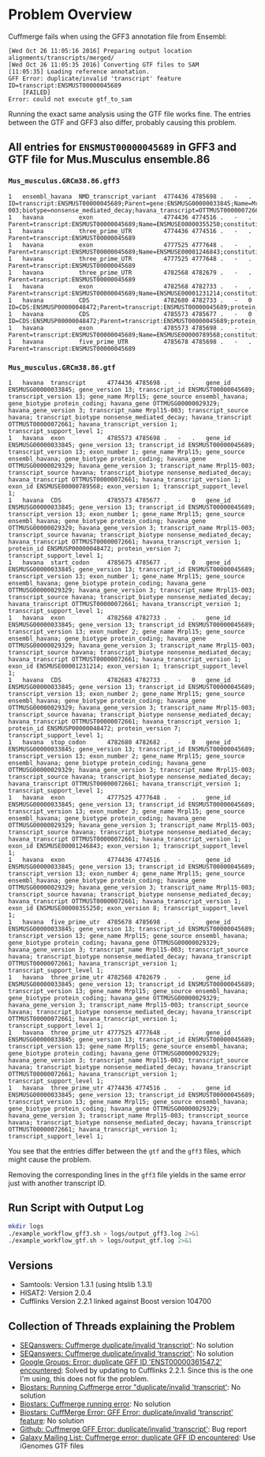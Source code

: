 # Problem Overview

Cuffmerge fails when using the GFF3 annotation file from Ensembl:

```
[Wed Oct 26 11:05:16 2016] Preparing output location alignments/transcripts/merged/
[Wed Oct 26 11:05:35 2016] Converting GTF files to SAM
[11:05:35] Loading reference annotation.
GFF Error: duplicate/invalid 'transcript' feature ID=transcript:ENSMUST00000045689
	[FAILED]
Error: could not execute gtf_to_sam
```

Running the exact same analysis using the GTF file works fine. The entries between the GTF and GFF3 also differ, probably causing this problem.

## All entries for `ENSMUST00000045689` in GFF3 and GTF file for Mus.Musculus ensemble.86

### `Mus_musculus.GRCm38.86.gff3`

```
1	ensembl_havana	NMD_transcript_variant	4774436	4785698	.	-	.	ID=transcript:ENSMUST00000045689;Parent=gene:ENSMUSG00000033845;Name=Mrpl15-003;biotype=nonsense_mediated_decay;havana_transcript=OTTMUST00000072661;havana_version=1;transcript_id=ENSMUST00000045689;transcript_support_level=1;version=13
1	havana        	exon                  	4774436	4774516	.	-	.	Parent=transcript:ENSMUST00000045689;Name=ENSMUSE00000355250;constitutive=0;ensembl_end_phase=-1;ensembl_phase=-1;exon_id=ENSMUSE00000355250;rank=4;version=8                                                                               
1	havana        	three_prime_UTR       	4774436	4774516	.	-	.	Parent=transcript:ENSMUST00000045689                                                                                                                                                                                                        
1	havana        	exon                  	4777525	4777648	.	-	.	Parent=transcript:ENSMUST00000045689;Name=ENSMUSE00001246843;constitutive=0;ensembl_end_phase=-1;ensembl_phase=-1;exon_id=ENSMUSE00001246843;rank=3;version=1                                                                               
1	havana        	three_prime_UTR       	4777525	4777648	.	-	.	Parent=transcript:ENSMUST00000045689                                                                                                                                                                                                        
1	havana        	three_prime_UTR       	4782568	4782679	.	-	.	Parent=transcript:ENSMUST00000045689                                                                                                                                                                                                        
1	havana        	exon                  	4782568	4782733	.	-	.	Parent=transcript:ENSMUST00000045689;Name=ENSMUSE00001231214;constitutive=0;ensembl_end_phase=-1;ensembl_phase=0;exon_id=ENSMUSE00001231214;rank=2;version=1                                                                                
1	havana        	CDS                   	4782680	4782733	.	-	0	ID=CDS:ENSMUSP00000048472;Parent=transcript:ENSMUST00000045689;protein_id=ENSMUSP00000048472                                                                                                                                                
1	havana        	CDS                   	4785573	4785677	.	-	0	ID=CDS:ENSMUSP00000048472;Parent=transcript:ENSMUST00000045689;protein_id=ENSMUSP00000048472                                                                                                                                                
1	havana        	exon                  	4785573	4785698	.	-	.	Parent=transcript:ENSMUST00000045689;Name=ENSMUSE00000789568;constitutive=0;ensembl_end_phase=0;ensembl_phase=-1;exon_id=ENSMUSE00000789568;rank=1;version=1                                                                                
1	havana        	five_prime_UTR        	4785678	4785698	.	-	.	Parent=transcript:ENSMUST00000045689                                                                                                                                                                                                        
```

### `Mus_musculus.GRCm38.86.gtf`

```
1	havana	transcript     	4774436	4785698	.	-	.	gene_id ENSMUSG00000033845; gene_version 13; transcript_id ENSMUST00000045689; transcript_version 13; gene_name Mrpl15; gene_source ensembl_havana; gene_biotype protein_coding; havana_gene OTTMUSG00000029329; havana_gene_version 3; transcript_name Mrpl15-003; transcript_source havana; transcript_biotype nonsense_mediated_decay; havana_transcript OTTMUST00000072661; havana_transcript_version 1; transcript_support_level 1;                                                                 
1	havana	exon           	4785573	4785698	.	-	.	gene_id ENSMUSG00000033845; gene_version 13; transcript_id ENSMUST00000045689; transcript_version 13; exon_number 1; gene_name Mrpl15; gene_source ensembl_havana; gene_biotype protein_coding; havana_gene OTTMUSG00000029329; havana_gene_version 3; transcript_name Mrpl15-003; transcript_source havana; transcript_biotype nonsense_mediated_decay; havana_transcript OTTMUST00000072661; havana_transcript_version 1; exon_id ENSMUSE00000789568; exon_version 1; transcript_support_level 1;      
1	havana	CDS            	4785573	4785677	.	-	0	gene_id ENSMUSG00000033845; gene_version 13; transcript_id ENSMUST00000045689; transcript_version 13; exon_number 1; gene_name Mrpl15; gene_source ensembl_havana; gene_biotype protein_coding; havana_gene OTTMUSG00000029329; havana_gene_version 3; transcript_name Mrpl15-003; transcript_source havana; transcript_biotype nonsense_mediated_decay; havana_transcript OTTMUST00000072661; havana_transcript_version 1; protein_id ENSMUSP00000048472; protein_version 7; transcript_support_level 1;
1	havana	start_codon    	4785675	4785677	.	-	0	gene_id ENSMUSG00000033845; gene_version 13; transcript_id ENSMUST00000045689; transcript_version 13; exon_number 1; gene_name Mrpl15; gene_source ensembl_havana; gene_biotype protein_coding; havana_gene OTTMUSG00000029329; havana_gene_version 3; transcript_name Mrpl15-003; transcript_source havana; transcript_biotype nonsense_mediated_decay; havana_transcript OTTMUST00000072661; havana_transcript_version 1; transcript_support_level 1;                                                  
1	havana	exon           	4782568	4782733	.	-	.	gene_id ENSMUSG00000033845; gene_version 13; transcript_id ENSMUST00000045689; transcript_version 13; exon_number 2; gene_name Mrpl15; gene_source ensembl_havana; gene_biotype protein_coding; havana_gene OTTMUSG00000029329; havana_gene_version 3; transcript_name Mrpl15-003; transcript_source havana; transcript_biotype nonsense_mediated_decay; havana_transcript OTTMUST00000072661; havana_transcript_version 1; exon_id ENSMUSE00001231214; exon_version 1; transcript_support_level 1;      
1	havana	CDS            	4782683	4782733	.	-	0	gene_id ENSMUSG00000033845; gene_version 13; transcript_id ENSMUST00000045689; transcript_version 13; exon_number 2; gene_name Mrpl15; gene_source ensembl_havana; gene_biotype protein_coding; havana_gene OTTMUSG00000029329; havana_gene_version 3; transcript_name Mrpl15-003; transcript_source havana; transcript_biotype nonsense_mediated_decay; havana_transcript OTTMUST00000072661; havana_transcript_version 1; protein_id ENSMUSP00000048472; protein_version 7; transcript_support_level 1;
1	havana	stop_codon     	4782680	4782682	.	-	0	gene_id ENSMUSG00000033845; gene_version 13; transcript_id ENSMUST00000045689; transcript_version 13; exon_number 2; gene_name Mrpl15; gene_source ensembl_havana; gene_biotype protein_coding; havana_gene OTTMUSG00000029329; havana_gene_version 3; transcript_name Mrpl15-003; transcript_source havana; transcript_biotype nonsense_mediated_decay; havana_transcript OTTMUST00000072661; havana_transcript_version 1; transcript_support_level 1;                                                  
1	havana	exon           	4777525	4777648	.	-	.	gene_id ENSMUSG00000033845; gene_version 13; transcript_id ENSMUST00000045689; transcript_version 13; exon_number 3; gene_name Mrpl15; gene_source ensembl_havana; gene_biotype protein_coding; havana_gene OTTMUSG00000029329; havana_gene_version 3; transcript_name Mrpl15-003; transcript_source havana; transcript_biotype nonsense_mediated_decay; havana_transcript OTTMUST00000072661; havana_transcript_version 1; exon_id ENSMUSE00001246843; exon_version 1; transcript_support_level 1;      
1	havana	exon           	4774436	4774516	.	-	.	gene_id ENSMUSG00000033845; gene_version 13; transcript_id ENSMUST00000045689; transcript_version 13; exon_number 4; gene_name Mrpl15; gene_source ensembl_havana; gene_biotype protein_coding; havana_gene OTTMUSG00000029329; havana_gene_version 3; transcript_name Mrpl15-003; transcript_source havana; transcript_biotype nonsense_mediated_decay; havana_transcript OTTMUST00000072661; havana_transcript_version 1; exon_id ENSMUSE00000355250; exon_version 8; transcript_support_level 1;      
1	havana	five_prime_utr 	4785678	4785698	.	-	.	gene_id ENSMUSG00000033845; gene_version 13; transcript_id ENSMUST00000045689; transcript_version 13; gene_name Mrpl15; gene_source ensembl_havana; gene_biotype protein_coding; havana_gene OTTMUSG00000029329; havana_gene_version 3; transcript_name Mrpl15-003; transcript_source havana; transcript_biotype nonsense_mediated_decay; havana_transcript OTTMUST00000072661; havana_transcript_version 1; transcript_support_level 1;                                                                 
1	havana	three_prime_utr	4782568	4782679	.	-	.	gene_id ENSMUSG00000033845; gene_version 13; transcript_id ENSMUST00000045689; transcript_version 13; gene_name Mrpl15; gene_source ensembl_havana; gene_biotype protein_coding; havana_gene OTTMUSG00000029329; havana_gene_version 3; transcript_name Mrpl15-003; transcript_source havana; transcript_biotype nonsense_mediated_decay; havana_transcript OTTMUST00000072661; havana_transcript_version 1; transcript_support_level 1;                                                                 
1	havana	three_prime_utr	4777525	4777648	.	-	.	gene_id ENSMUSG00000033845; gene_version 13; transcript_id ENSMUST00000045689; transcript_version 13; gene_name Mrpl15; gene_source ensembl_havana; gene_biotype protein_coding; havana_gene OTTMUSG00000029329; havana_gene_version 3; transcript_name Mrpl15-003; transcript_source havana; transcript_biotype nonsense_mediated_decay; havana_transcript OTTMUST00000072661; havana_transcript_version 1; transcript_support_level 1;                                                                 
1	havana	three_prime_utr	4774436	4774516	.	-	.	gene_id ENSMUSG00000033845; gene_version 13; transcript_id ENSMUST00000045689; transcript_version 13; gene_name Mrpl15; gene_source ensembl_havana; gene_biotype protein_coding; havana_gene OTTMUSG00000029329; havana_gene_version 3; transcript_name Mrpl15-003; transcript_source havana; transcript_biotype nonsense_mediated_decay; havana_transcript OTTMUST00000072661; havana_transcript_version 1; transcript_support_level 1;                                                                 
```

You see that the entries differ between the `gtf` and the `gff3` files, which might cause the problem.

Removing the corresponding lines in the `gff3` file yields in the same error just with another transcript ID.

## Run Script with Output Log

```bash
mkdir logs
./example_workflow_gff3.sh > logs/output_gff3.log 2>&1
./example_workflow_gtf.sh > logs/output_gtf.log 2>&1
```

## Versions

- Samtools: Version 1.3.1 (using htslib 1.3.1)
- HISAT2: Version 2.0.4
- Cufflinks Version 2.2.1 linked against Boost version 104700

## Collection of Threads explaining the Problem

- [SEQanswers: Cuffmerge duplicate/invalid 'transcript'](http://seqanswers.com/forums/showthread.php?t=70357): No solution
- [SEQanswers: Cuffmerge duplicate/invalid 'transcript'](http://seqanswers.com/forums/showthread.php?t=70357): No solution
- [Google Groups: Error: duplicate GFF ID 'ENST00000361547.2' encountered](https://groups.google.com/forum/#!topic/tuxedo-tools-users/smF5YxUmVq4): Solved by updating to Cufflinks 2.2.1. Since this is the one I'm using, this does not fix the problem.
- [Biostars: Running Cuffmerge error "duplicate/invalid 'transcript'](https://www.biostars.org/p/155160/): No solution
- [Biostars: Cuffmerge running error](https://www.biostars.org/p/119915/): No solution
- [Biostars: CuffMerge Error: GFF Error: duplicate/invalid 'transcript' feature](https://biostar.usegalaxy.org/p/17359/): No solution
- [Github: Cuffmerge GFF Error: duplicate/invalid 'transcript'](https://github.com/cole-trapnell-lab/cufflinks/issues/77): Bug report
- [Galaxy Mailing List: Cuffmerge error: duplicate GFF ID encountered](https://lists.galaxyproject.org/pipermail/galaxy-user/2013-July/006332.html): Use iGenomes GTF files
